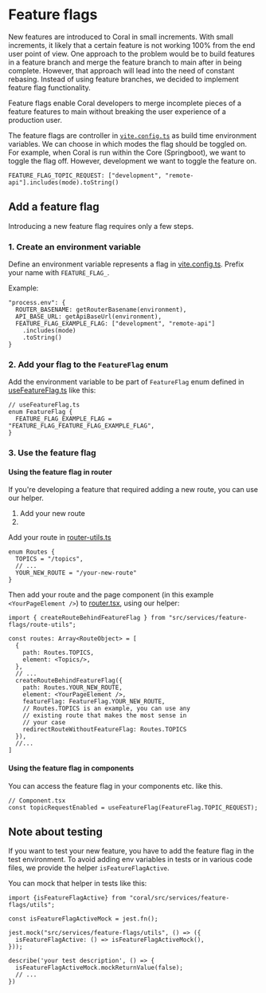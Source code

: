 # Feature flags

New features are introduced to Coral in small increments. With small increments, it likely that a certain feature is not working 100% from the end user point of view. One approach to the problem would be to build features in a feature branch and merge the feature branch to main after in being complete. However, that approach will lead into the need of constant rebasing. Instead of using feature branches, we decided to implement feature flag functionality. 

Feature flags enable Coral developers to merge incomplete pieces of a feature features to main without breaking the user experience of a production user.

The feature flags are controller in [`vite.config.ts`](../vite.config.ts) as build time environment variables. We can choose in which modes the flag should be toggled on. For example, when Coral is run within the Core (Springboot), we want to toggle the flag off. However, development we want to toggle the feature on.

```
FEATURE_FLAG_TOPIC_REQUEST: ["development", "remote-api"].includes(mode).toString()
```

## Add a feature flag

Introducing a new feature flag requires only a few steps.

### 1. Create an environment variable

Define an environment variable represents a flag in [vite.config.ts](../vite.config.ts). Prefix your name with `FEATURE_FLAG_`.

Example: 

```
"process.env": {
  ROUTER_BASENAME: getRouterBasename(environment),
  API_BASE_URL: getApiBaseUrl(environment),
  FEATURE_FLAG_EXAMPLE_FLAG: ["development", "remote-api"]
    .includes(mode)
    .toString()
}
```


### 2. Add your flag to the `FeatureFlag` enum
Add the environment variable to be part of `FeatureFlag` enum defined in [useFeatureFlag.ts](../src/services/feature-flags/hook/useFeatureFlag.ts) like this:

```
// useFeatureFlag.ts
enum FeatureFlag {
  FEATURE_FLAG_EXAMPLE_FLAG = "FEATURE_FLAG_FEATURE_FLAG_EXAMPLE_FLAG",
}
```

### 3. Use the feature flag

#### Using the feature flag in router

If you're developing a feature that required adding a new route, you can use our helper.

1. Add your new route 
2. 
Add your route in [router-utils.ts](../src/app/router.tsx)

```tsx
enum Routes {
  TOPICS = "/topics",
  // ...
  YOUR_NEW_ROUTE = "/your-new-route"
}
```

Then add your route and the page component (in this example `<YourPageElement />`) to [router.tsx](../src/app/router.tsx), using our helper:

```tsx
import { createRouteBehindFeatureFlag } from "src/services/feature-flags/route-utils";

const routes: Array<RouteObject> = [
  {
    path: Routes.TOPICS,
    element: <Topics/>,
  },
  // ...
  createRouteBehindFeatureFlag({
    path: Routes.YOUR_NEW_ROUTE,
    element: <YourPageElement />,
    featureFlag: FeatureFlag.YOUR_NEW_ROUTE,
    // Routes.TOPICS is an example, you can use any
    // existing route that makes the most sense in 
    // your case
    redirectRouteWithoutFeatureFlag: Routes.TOPICS
  }),
  //...
]
```

#### Using the feature flag in components

You can access the feature flag in your components etc. like this. 

```
// Component.tsx
const topicRequestEnabled = useFeatureFlag(FeatureFlag.TOPIC_REQUEST);
```

## Note about testing

If you want to test your new feature, you have to add the feature flag in the test environment. To avoid adding env variables in tests or in various code files, we provide the helper `isFeatureFlagActive`. 

You can mock that helper in tests like this:

```tsx
import {isFeatureFlagActive} from "coral/src/services/feature-flags/utils";

const isFeatureFlagActiveMock = jest.fn();

jest.mock("src/services/feature-flags/utils", () => ({
  isFeatureFlagActive: () => isFeatureFlagActiveMock(),
}));

describe('your test description', () => {
  isFeatureFlagActiveMock.mockReturnValue(false);
  // ...
})

```



